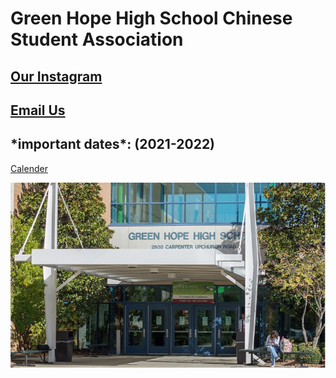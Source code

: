 <h1>Green Hope High School Chinese Student Association</h1>


<h2><a href="https://www.instagram.com/ghhscsa/">Our Instagram</a></h2>

<h2><a href="mailto:ghhscsa@gmail.com">Email Us</a></h2>

<h2>*important dates*: (2021-2022)</h2>
  
[Calender](about.md) 
  
![Green Hope](https://github.com/erik304501/GHHS-CSA/blob/main/green-hope-entrance_4.jpg?raw=true) 
